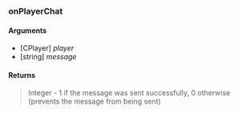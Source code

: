### onPlayerChat

#### Arguments

- [CPlayer] *player*
- [string] *message*

#### Returns
> Integer - 1 if the message was sent successfully, 0 otherwise (prevents the message from being sent)
